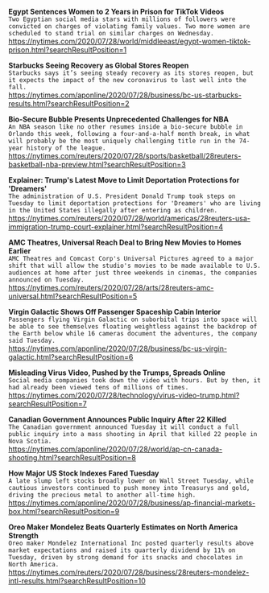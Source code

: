 **Egypt Sentences Women to 2 Years in Prison for TikTok Videos**\
`Two Egyptian social media stars with millions of followers were convicted on charges of violating family values. Two more women are scheduled to stand trial on similar charges on Wednesday.`\
https://nytimes.com/2020/07/28/world/middleeast/egypt-women-tiktok-prison.html?searchResultPosition=1

**Starbucks Seeing Recovery as Global Stores Reopen**\
`Starbucks says it’s seeing steady recovery as its stores reopen, but it expects the impact of the new coronavirus to last well into the fall.`\
https://nytimes.com/aponline/2020/07/28/business/bc-us-starbucks-results.html?searchResultPosition=2

**Bio-Secure Bubble Presents Unprecedented Challenges for NBA**\
`An NBA season like no other resumes inside a bio-secure bubble in Orlando this week, following a four-and-a-half month break, in what will probably be the most uniquely challenging title run in the 74-year history of the league. `\
https://nytimes.com/reuters/2020/07/28/sports/basketball/28reuters-basketball-nba-preview.html?searchResultPosition=3

**Explainer: Trump's Latest Move to Limit Deportation Protections for 'Dreamers'**\
`The administration of U.S. President Donald Trump took steps on Tuesday to limit deportation protections for 'Dreamers' who are living in the United States illegally after entering as children.`\
https://nytimes.com/reuters/2020/07/28/world/americas/28reuters-usa-immigration-trump-court-explainer.html?searchResultPosition=4

**AMC Theatres, Universal Reach Deal to Bring New Movies to Homes Earlier**\
`AMC Theatres and Comcast Corp's Universal Pictures agreed to a major shift that will allow the studio's movies to be made available to U.S. audiences at home after just three weekends in cinemas, the companies announced on Tuesday.`\
https://nytimes.com/reuters/2020/07/28/arts/28reuters-amc-universal.html?searchResultPosition=5

**Virgin Galactic Shows Off Passenger Spaceship Cabin Interior**\
`Passengers flying Virgin Galactic on suborbital trips into space will be able to see themselves floating weightless against the backdrop of the Earth below while 16 cameras document the adventures, the company said Tuesday.`\
https://nytimes.com/aponline/2020/07/28/business/bc-us-virgin-galactic.html?searchResultPosition=6

**Misleading Virus Video, Pushed by the Trumps, Spreads Online**\
`Social media companies took down the video with hours. But by then, it had already been viewed tens of millions of times.`\
https://nytimes.com/2020/07/28/technology/virus-video-trump.html?searchResultPosition=7

**Canadian Government Announces Public Inquiry After 22 Killed**\
`The Canadian government announced Tuesday it will conduct a full public inquiry into a mass shooting in April that killed 22 people in Nova Scotia.`\
https://nytimes.com/aponline/2020/07/28/world/ap-cn-canada-shooting.html?searchResultPosition=8

**How Major US Stock Indexes Fared Tuesday**\
`A late slump left stocks broadly lower on Wall Street Tuesday, while cautious investors continued to push money into Treasurys and gold, driving the precious metal to another all-time high. `\
https://nytimes.com/aponline/2020/07/28/business/ap-financial-markets-box.html?searchResultPosition=9

**Oreo Maker Mondelez Beats Quarterly Estimates on North America Strength**\
`Oreo maker Mondelez International Inc posted quarterly results above market expectations and raised its quarterly dividend by 11% on Tuesday, driven by strong demand for its snacks and chocolates in North America.`\
https://nytimes.com/reuters/2020/07/28/business/28reuters-mondelez-intl-results.html?searchResultPosition=10

